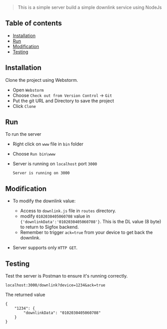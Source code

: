 > This is a simple server build a simple downlink service using NodeJs

## Table of contents
* [Installation](#installation)
* [Run](#run)
* [Modification](#modification)
* [Testing](#testing)


## Installation

Clone the project using Webstorm. 
  * Open `Webstorm`
  * Choose `Check out from Version Control` -> `Git`
  * Put the git URL and Directory to save the project
  * Click `Clone`

## Run

To run the server
  * Right click on `www` file in `bin` folder
  * Choose `Run bin\www`
  * Server is running on `localhost` port `3000`
  
    ```
    Server is running on 3000
    ```
    
## Modification
* To modify the downlink value:
  * Access to `downlink.js` file in `routes` directory.
  * modify `0102030405060708` value in `{'downlinkData':'0102030405060708'}`. This is the DL value (8 byte) to return to Sigfox backend.
  * Remember to trigger `ack=true` from your device to get back the downlink. 
  
* Server supports only `HTTP GET`. 
  
 ## Testing
 Test the server is Postman to ensure it's running correctly.
  ```
  localhost:3000/downlink?device=1234&ack=true
  ```
  
The returned value
  ```
  {
      "1234": {
          "downlinkData": "0102030405060708"
      }
  }
  ```
 
  
